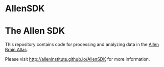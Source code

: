 # AllenSDK
# The Allen SDK

This repository contains code for processing and analyzing data
in the [Allen Brain Atlas](http://brain-map.org/).

Please visit http://alleninstitute.github.io/AllenSDK for more information.